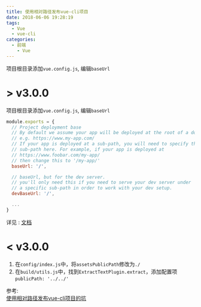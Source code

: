 ```yaml
---
title: 使用相对路径发布vue-cli项目
date: 2018-06-06 19:28:19
tags:
  - Vue
  - vue-cli
categories:
  - 前端
    - Vue
---
```


项目根目录添加`vue.config.js`, 编辑`baseUrl`

<!-- more -->

# > v3.0.0

项目根目录添加`vue.config.js`, 编辑`baseUrl`

```javascript
module.exports = {
  // Project deployment base
  // By default we assume your app will be deployed at the root of a domain,
  // e.g. https://www.my-app.com/
  // If your app is deployed at a sub-path, you will need to specify that
  // sub-path here. For example, if your app is deployed at
  // https://www.foobar.com/my-app/
  // then change this to '/my-app/'
  baseUrl: '/',

  // baseUrl, but for the dev server.
  // you'll only need this if you need to serve your dev server under
  // a specific sub-path in order to work with your dev setup.
  devBaseUrl: '/',

  ...
}
```

详见 : [文档](https://github.com/vuejs/vue-cli/blob/v3.0.0-beta.13/docs/config.md)  

# < v3.0.0

1. 在`config/index.js`中，将`assetsPublicPath`修改为`./`  
1. 在`build/utils.js`中，找到`ExtractTextPlugin.extract`，添加配置项`publicPath: '../../'`  

参考:  
[使用相对路径发布vue-cli项目的坑](http://mirari.cc/2017/09/08/%E4%BD%BF%E7%94%A8%E7%9B%B8%E5%AF%B9%E8%B7%AF%E5%BE%84%E5%8F%91%E5%B8%83vue-cli%E9%A1%B9%E7%9B%AE%E7%9A%84%E5%9D%91/)
